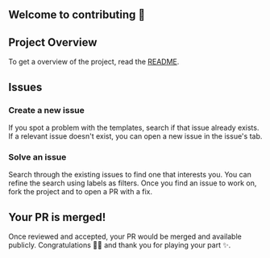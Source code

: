 ## Welcome to contributing 🤝

## Project Overview

To get a overview of the project, read the
[README](https://github.om/chcdc/boilerplates#readme).

## Issues

### Create a new issue
If you spot a problem with the templates, search if that issue already exists.
If a relevant issue doesn't exist, you can open a new issue in the issue's tab.

### Solve an issue
Search through the existing issues to find one that interests you.
You can refine the search using labels as filters.
Once you find an issue to work on, fork the project and to open a PR with a fix.

## Your PR is merged!
Once reviewed and accepted, your PR would be merged and available publicly.
Congratulations 🎉🎉 and thank you for playing your part ✨.





